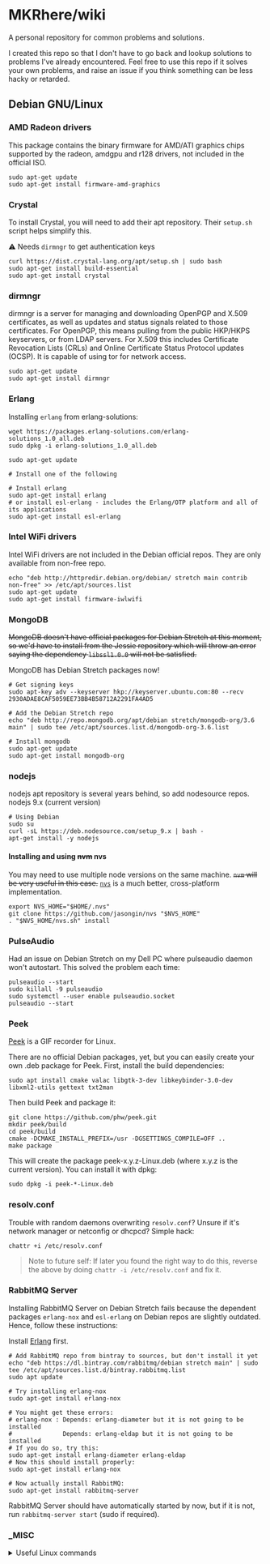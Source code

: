 # MKRhere/wiki

A personal repository for common problems and solutions.

I created this repo so that I don't have to go back and lookup solutions to problems I've already encountered. Feel free to use this repo if it solves your own problems, and raise an issue if you think something can be less hacky or retarded.

## Debian GNU/Linux

### AMD Radeon drivers

This package contains the binary firmware for AMD/ATI graphics chips supported by the radeon, amdgpu and r128 drivers, not included in the official ISO.

```shell
sudo apt-get update
sudo apt-get install firmware-amd-graphics
```

### Crystal

To install Crystal, you will need to add their apt repository. Their `setup.sh` script helps simplify this.

⚠️ Needs `dirmngr` to get authentication keys

```shell
curl https://dist.crystal-lang.org/apt/setup.sh | sudo bash
sudo apt-get install build-essential
sudo apt-get install crystal
```

### dirmngr

dirmngr is a server for managing and downloading OpenPGP and X.509 certificates, as well as updates and status signals related to those certificates. For OpenPGP, this means pulling from the public HKP/HKPS keyservers, or from LDAP servers. For X.509 this includes Certificate Revocation Lists (CRLs) and Online Certificate Status Protocol updates (OCSP). It is capable of using tor for network access.

```shell
sudo apt-get update
sudo apt-get install dirmngr
```

### Erlang

Installing `erlang` from erlang-solutions:

```shell
wget https://packages.erlang-solutions.com/erlang-solutions_1.0_all.deb
sudo dpkg -i erlang-solutions_1.0_all.deb

sudo apt-get update

# Install one of the following

# Install erlang
sudo apt-get install erlang
# or install esl-erlang - includes the Erlang/OTP platform and all of its applications
sudo apt-get install esl-erlang
```

### Intel WiFi drivers

Intel WiFi drivers are not included in the Debian official repos. They are only available from non-free repo.

```shell
echo "deb http://httpredir.debian.org/debian/ stretch main contrib non-free" >> /etc/apt/sources.list
sudo apt-get update
sudo apt-get install firmware-iwlwifi
```

### MongoDB

~~MongoDB doesn't have official packages for Debian Stretch at this moment, so we'd have to install from the Jessie repository which will throw an error saying the dependency `libssl1.0.0` will not be satisfied.~~

MongoDB has Debian Stretch packages now!

```shell
# Get signing keys
sudo apt-key adv --keyserver hkp://keyserver.ubuntu.com:80 --recv 2930ADAE8CAF5059EE73BB4B58712A2291FA4AD5

# Add the Debian Stretch repo
echo "deb http://repo.mongodb.org/apt/debian stretch/mongodb-org/3.6 main" | sudo tee /etc/apt/sources.list.d/mongodb-org-3.6.list

# Install mongodb
sudo apt-get update
sudo apt-get install mongodb-org
```

### nodejs

nodejs apt repository is several years behind, so add nodesource repos. nodejs 9.x (current version)

```shell
# Using Debian
sudo su
curl -sL https://deb.nodesource.com/setup_9.x | bash -
apt-get install -y nodejs
```

#### Installing and using ~~nvm~~ nvs

You may need to use multiple node versions on the same machine. ~~`nvm` will be very useful in this case.~~ [`nvs`](https://github.com/jasongin/nvs) is a much better, cross-platform implementation.

```shell
export NVS_HOME="$HOME/.nvs"
git clone https://github.com/jasongin/nvs "$NVS_HOME"
. "$NVS_HOME/nvs.sh" install
```

### PulseAudio

Had an issue on Debian Stretch on my Dell PC where pulseaudio daemon won't autostart. This solved the problem each time:

```shell
pulseaudio --start
sudo killall -9 pulseaudio
sudo systemctl --user enable pulseaudio.socket
pulseaudio --start
```

### Peek

[Peek](https://github.com/phw/peek#debian) is a GIF recorder for Linux.

There are no official Debian packages, yet, but you can easily create your own .deb package for Peek. First, install the build dependencies:

```shell
sudo apt install cmake valac libgtk-3-dev libkeybinder-3.0-dev libxml2-utils gettext txt2man
```

Then build Peek and package it:

```shell
git clone https://github.com/phw/peek.git
mkdir peek/build
cd peek/build
cmake -DCMAKE_INSTALL_PREFIX=/usr -DGSETTINGS_COMPILE=OFF ..
make package
```

This will create the package peek-x.y.z-Linux.deb (where x.y.z is the current version). You can install it with dpkg:

```shell
sudo dpkg -i peek-*-Linux.deb
```

### resolv.conf

Trouble with random daemons overwriting `resolv.conf`? Unsure if it's network manager or netconfig or dhcpcd? Simple hack:

```shell
chattr +i /etc/resolv.conf
```

> Note to future self: If later you found the right way to do this, reverse the above by doing `chattr -i /etc/resolv.conf` and fix it.

### RabbitMQ Server

Installing RabbitMQ Server on Debian Stretch fails because the dependent packages `erlang-nox` and `esl-erlang` on Debian repos are slightly outdated. Hence, follow these instructions:

Install [Erlang](#erlang) first.

```shell
# Add RabbitMQ repo from bintray to sources, but don't install it yet
echo "deb https://dl.bintray.com/rabbitmq/debian stretch main" | sudo tee /etc/apt/sources.list.d/bintray.rabbitmq.list
sudo apt update

# Try installing erlang-nox
sudo apt-get install erlang-nox

# You might get these errors:
# erlang-nox : Depends: erlang-diameter but it is not going to be installed
#              Depends: erlang-eldap but it is not going to be installed
# If you do so, try this:
sudo apt-get install erlang-diameter erlang-eldap
# Now this should install properly:
sudo apt-get install erlang-nox

# Now actually install RabbitMQ:
sudo apt-get install rabbitmq-server
```

RabbitMQ Server should have automatically started by now, but if it is not, run `rabbitmq-server start` (sudo if required).

### _MISC

<details>
<summary>Useful Linux commands</summary>

- Information about graphic card:
	- `sudo lspci -v -s 01:00.0`
	- `inxi -Gx`
- List all shell commands available `compgen -c` (use with `grep`?)
</details>
